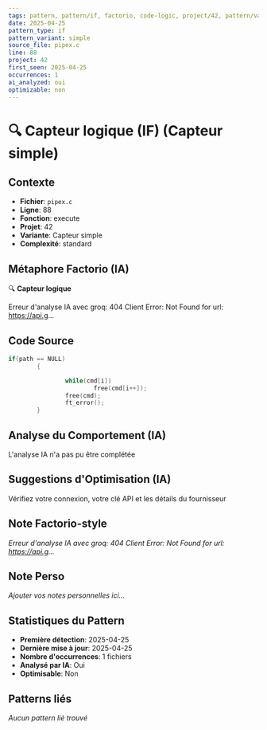 ```yaml
---
tags: pattern, pattern/if, factorio, code-logic, project/42, pattern/variant/simple
date: 2025-04-25
pattern_type: if
pattern_variant: simple
source_file: pipex.c
line: 88
project: 42
first_seen: 2025-04-25
occurrences: 1
ai_analyzed: oui
optimizable: non
---
```


# 🔍 Capteur logique (IF) (Capteur simple)

## Contexte
- **Fichier**: `pipex.c`
- **Ligne**: 88
- **Fonction**: execute
- **Projet**: 42
- **Variante**: Capteur simple
- **Complexité**: standard

## Métaphore Factorio (IA)
🔍 **Capteur logique**

Erreur d'analyse IA avec groq: 404 Client Error: Not Found for url: https://api.g...

## Code Source
```c
if(path == NULL)
        {

                while(cmd[i])
                        free(cmd[i++]);
                free(cmd);
                ft_error();
        }
```

## Analyse du Comportement (IA)
L'analyse IA n'a pas pu être complétée

## Suggestions d'Optimisation (IA)
Vérifiez votre connexion, votre clé API et les détails du fournisseur

## Note Factorio-style
*Erreur d'analyse IA avec groq: 404 Client Error: Not Found for url: https://api.g...*

## Note Perso
*Ajouter vos notes personnelles ici...*

## Statistiques du Pattern
- **Première détection**: 2025-04-25
- **Dernière mise à jour**: 2025-04-25
- **Nombre d'occurrences**: 1 fichiers
- **Analysé par IA**: Oui
- **Optimisable**: Non

## Patterns liés
*Aucun pattern lié trouvé*
